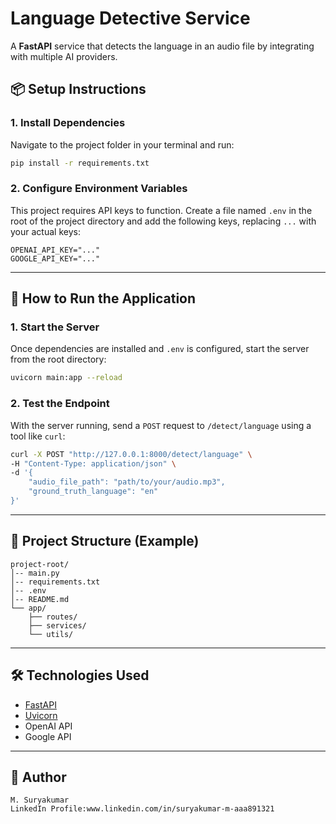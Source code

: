 # Language Detective Service

A **FastAPI** service that detects the language in an audio file by integrating with multiple AI providers.

## 📦 Setup Instructions

### 1. Install Dependencies

Navigate to the project folder in your terminal and run:

```bash
pip install -r requirements.txt
```

### 2. Configure Environment Variables

This project requires API keys to function.
Create a file named `.env` in the root of the project directory and add the following keys, replacing `...` with your actual keys:

```env
OPENAI_API_KEY="..."
GOOGLE_API_KEY="..."
```

---

## 🚀 How to Run the Application

### 1. Start the Server

Once dependencies are installed and `.env` is configured, start the server from the root directory:

```bash
uvicorn main:app --reload
```

### 2. Test the Endpoint

With the server running, send a `POST` request to `/detect/language` using a tool like `curl`:

```bash
curl -X POST "http://127.0.0.1:8000/detect/language" \
-H "Content-Type: application/json" \
-d '{
    "audio_file_path": "path/to/your/audio.mp3",
    "ground_truth_language": "en"
}'
```

---

## 📂 Project Structure (Example)

```
project-root/
│-- main.py
│-- requirements.txt
│-- .env
│-- README.md
└── app/
    ├── routes/
    ├── services/
    └── utils/
```

---

## 🛠 Technologies Used

* [FastAPI](https://fastapi.tiangolo.com/)
* [Uvicorn](https://www.uvicorn.org/)
* OpenAI API
* Google API

---

## 👤 Author
```
M. Suryakumar
LinkedIn Profile:www.linkedin.com/in/suryakumar-m-aaa891321
```
